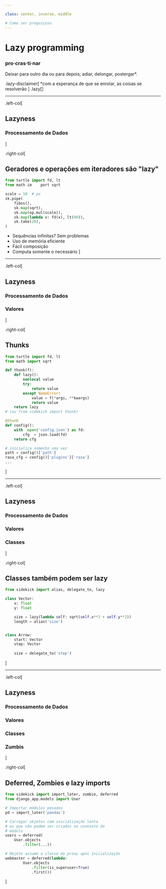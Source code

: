 ```yaml
---

class: center, inverse, middle

# Como ser preguiçoso
---
```


# Lazy programming


### pro·cras·ti·nar
Deixar para outro dia ou para depois; adiar, delongar, postergar*.

.lazy-disclaimer[
*com a esperança de que se enrolar, as coisas se resolverão
]
.lazy[]

---

.left-col[
## Lazyness
### Processamento de Dados
]

.right-col[
## Geradores e operações em iteradores são "lazy"

```python
from turtle import fd, lt
from math im    port sqrt

scale = 10  # px
sk.pipe(
    fibos(),
    sk.map(sqrt),
    sk.map(op.mul(scale)),
    sk.map(lambda x: fd(x), lt(90)),
    sk.take(20),
)
```    

- Sequências infinitas? Sem problemas
- Uso de memória eficiente
- Fácil composição
- Computa somente o necessário
]

---
.left-col[
## Lazyness
### Processamento de Dados
### Valores
]

.right-col[
## Thunks

```python
from turtle import fd, lt
from math import sqrt

def thunk(f):
    def lazy():
        nonlocal value
        try:
            return value
        except NameError:
            value = f(*args, **kwargs)
            return value
    return lazy
# (ou from sidekick import thunk)

@thunk
def config():
    with  open('config.json') as fd:
        cfg  = json.load(fd)
    return cfg

# inicializa somente uma vez
path = config()['path']
rasa_cfg = config()['plugins']['rasa'] 
...    
```
]

---
.left-col[
## Lazyness
### Processamento de Dados
### Valores
### Classes
]

.right-col[
## Classes também podem ser lazy

```python
from sidekick import alias, delegate_to, lazy

class Vector:
    x: float
    y: float

    size = lazy(lambda self: sqrt(self.x**2 + self.y**2))
    length = alias('size')


class Arrow:
    start: Vector
    step: Vector
    
    size = delegate_to('step')
```    
]

---
.left-col[
## Lazyness
### Processamento de Dados
### Valores
### Classes
### Zumbis
]

.right-col[
## Deferred, Zombies e lazy imports

```python
from sidekick import import_later, zombie, deferred
from django_app.models import User

# Importar módulos pesados 
pd = import_later('pandas')

# Carregar objetos com inicialização lenta 
# ou que não podem ser criados no contexto do
# módulo
users = deferred(
    User.objects
        .filter(...))

# Objeto assume a classe do proxy após inicialização
webmaster = deferred(lambda: 
        User.objects
            .filter(is_superuser=True)
            .first())
```    
]
